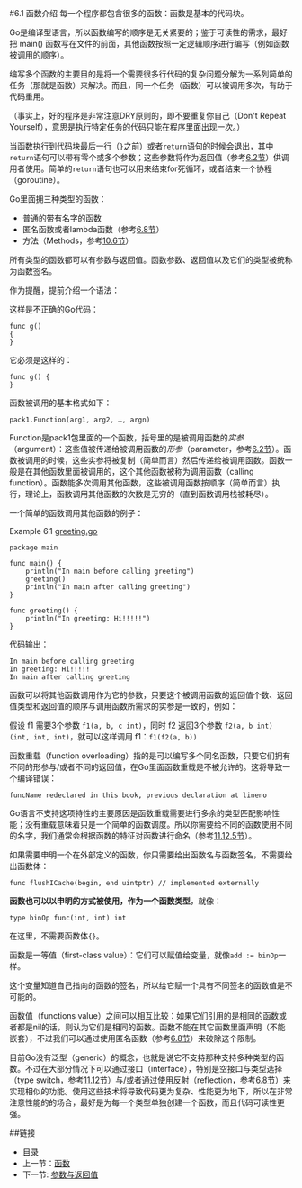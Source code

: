 #6.1 函数介绍
每一个程序都包含很多的函数：函数是基本的代码块。

Go是编译型语言，所以函数编写的顺序是无关紧要的；鉴于可读性的需求，最好把 main() 函数写在文件的前面，其他函数按照一定逻辑顺序进行编写（例如函数被调用的顺序）。

编写多个函数的主要目的是将一个需要很多行代码的复杂问题分解为一系列简单的任务（那就是函数）来解决。而且，同一个任务（函数）可以被调用多次，有助于代码重用。

（事实上，好的程序是非常注意DRY原则的，即不要重复你自己（Don't Repeat Yourself），意思是执行特定任务的代码只能在程序里面出现一次。）

当函数执行到代码块最后一行（`}`之前）或者`return`语句的时候会退出，其中`return`语句可以带有零个或多个参数；这些参数将作为返回值（参考[6.2节](06.2.md)）供调用者使用。简单的`return`语句也可以用来结束for死循环，或者结束一个协程（goroutine）。

Go里面拥三种类型的函数：  

- 普通的带有名字的函数
- 匿名函数或者lambda函数（参考[6.8节](06.8.md)）
- 方法（Methods，参考[10.6节](10.6.md)）

所有类型的函数都可以有参数与返回值。函数参数、返回值以及它们的类型被统称为函数签名。

作为提醒，提前介绍一个语法：

这样是不正确的Go代码：

    func g()
    {
    }
    
它必须是这样的：

    func g() {
    }
    
函数被调用的基本格式如下：

    pack1.Function(arg1, arg2, …, argn)
    
Function是pack1包里面的一个函数，括号里的是被调用函数的*实参*（argument）：这些值被传递给被调用函数的*形参*（parameter，参考[6.2节](06.2.md)）。函数被调用的时候，这些实参将被复制（简单而言）然后传递给被调用函数。函数一般是在其他函数里面被调用的，这个其他函数被称为调用函数（calling function）。函数能多次调用其他函数，这些被调用函数按顺序（简单而言）执行，理论上，函数调用其他函数的次数是无穷的（直到函数调用栈被耗尽）。

一个简单的函数调用其他函数的例子：

Example 6.1 [greeting.go](examples/chapter_6/greeting.go)

    package main
    
    func main() {
        println("In main before calling greeting")
        greeting()
        println("In main after calling greeting")
    }
    
    func greeting() {
        println("In greeting: Hi!!!!!")
    }
    
代码输出：

    In main before calling greeting
    In greeting: Hi!!!!!
    In main after calling greeting
    
函数可以将其他函数调用作为它的参数，只要这个被调用函数的返回值个数、返回值类型和返回值的顺序与调用函数所需求的实参是一致的，例如：

假设 f1 需要3个参数 `f1(a, b, c int)`，同时 f2 返回3个参数 `f2(a, b int) (int, int, int)`，就可以这样调用 f1：`f1(f2(a, b))`

函数重载（function overloading）指的是可以编写多个同名函数，只要它们拥有不同的形参与/或者不同的返回值，在Go里面函数重载是不被允许的。这将导致一个编译错误：

    funcName redeclared in this book, previous declaration at lineno
    
Go语言不支持这项特性的主要原因是函数重载需要进行多余的类型匹配影响性能；没有重载意味着只是一个简单的函数调度。所以你需要给不同的函数使用不同的名字，我们通常会根据函数的特征对函数进行命名（参考[11.12.5节](11.12.md)）。

如果需要申明一个在外部定义的函数，你只需要给出函数名与函数签名，不需要给出函数体：

    func flushICache(begin, end uintptr) // implemented externally
    
**函数也可以以申明的方式被使用，作为一个函数类型**，就像：

    type binOp func(int, int) int
    
在这里，不需要函数体`{}`。

函数是一等值（first-class value）：它们可以赋值给变量，就像`add := binOp`一样。

这个变量知道自己指向的函数的签名，所以给它赋一个具有不同签名的函数值是不可能的。

函数值（functions value）之间可以相互比较：如果它们引用的是相同的函数或者都是nil的话，则认为它们是相同的函数。函数不能在其它函数里面声明（不能嵌套），不过我们可以通过使用匿名函数（参考[6.8节](06.8.md)）来破除这个限制。

目前Go没有泛型（generic）的概念，也就是说它不支持那种支持多种类型的函数。不过在大部分情况下可以通过接口（interface），特别是空接口与类型选择（type switch，参考[11.12节](11.12.md)）与/或者通过使用反射（reflection，参考[6.8节](06.8.md)）来实现相似的功能。使用这些技术将导致代码更为复杂、性能更为地下，所以在非常注意性能的的场合，最好是为每一个类型单独创建一个函数，而且代码可读性更强。

##链接
- [目录](directory.md)
- 上一节：[函数](06.0.md)
- 下一节:  [参数与返回值](06.2.md)